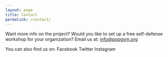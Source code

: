```yaml
---
layout: page
title: Contact
permalink: /contact/
---
```


Want more info on the project? Would you like to set up a free self-defense workshop for your organization?
Email us at: [info@popgym.org](mailto:info@popgym.org)

You can also find us on:
Facebook
Twitter
Instagram

